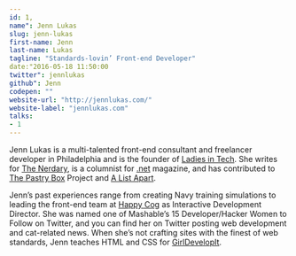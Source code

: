 ```yaml
---
id: 1,
name": Jenn Lukas
slug: jenn-lukas
first-name: Jenn
last-name: Lukas
tagline: "Standards-lovin’ Front-end Developer"
date:"2016-05-18 11:50:00
twitter": jennlukas
github": Jenn
codepen: ""
website-url: "http://jennlukas.com/"
website-label: "jennlukas.com"
talks:
- 1
---
```


<p>Jenn Lukas is a multi-talented front-end consultant and freelancer developer in Philadelphia and is the founder of <a href="http://ladiesintech.com/">Ladies in Tech</a>. She writes for <a href="http://www.thenerdary.net/">The Nerdary</a>, is a columnist for <a href="http://www.netmagazine.com/">.net</a> magazine, and has contributed to <a href="http://the-pastry-box-project.net/baker/jenn-lukas/">The Pastry Box</a> Project and <a href="http://alistapart.com/author/jennlukas">A List Apart</a>.</p>
<p>Jenn’s past experiences range from creating Navy training simulations to leading the front-end team at <a href="http://www.happycog.com/">Happy Cog</a> as Interactive Development Director. She was named one of Mashable’s 15 Developer/Hacker Women to Follow on Twitter, and you can find her on Twitter posting web development and cat-related news. When she’s not crafting sites with the finest of web standards, Jenn teaches HTML and CSS for <a href="http://girldevelopit.com/chapters/philadelphia">GirlDevelopIt</a>.</p>
